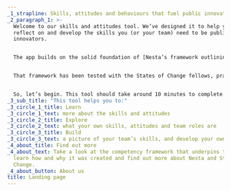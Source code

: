 ```yaml
---
_1_strapline: Skills, attitudes and behaviours that fuel public innovation
_2_paragraph_1: >-
  Welcome to our skills and attitudes tool. We’ve designed it to help you
  reflect on and develop the skills you (or your team) need to be public
  innovators. 


  The app builds on the solid foundation of [Nesta’s framework outlining the skills and attitudes](https://states-of-change.netlify.app/about) teams in and around the public sector possess to experiment and solve complex public problems.


  That framework has been tested with the States of Change fellows, practitioners from across the globe and with government teams and innovation experts in the UK, Portugal, Colombia, Canada, Australia and more.


  So, let’s begin. This tool should take around 10 minutes to complete.
_3_sub_title: "This tool helps you to:"
_3_circle_1_title: Learn
_3_circle_1_text: more about the skills and attitudes
_3_circle_2_title: Explore
_3_circle_2_text: what your own skills, attitudes and team roles are
_3_circle_3_title: Build
_3_circle_3_text: a picture of your team’s skills, and develop your own
_4_about_title: Find out more
_4_about_text: Take a look at the competency framework that underpins this tool,
  learn how and why it was created and find out more about Nesta and States of
  Change.
_4_about_button: About us
title: Landing page
---
```

